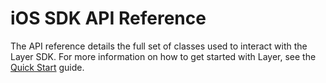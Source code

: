 # iOS SDK API Reference
The API reference details the full set of classes used to interact with the Layer SDK. For more information on how to get started with Layer, see the [Quick Start](/docs/quick-start/ios) guide.
